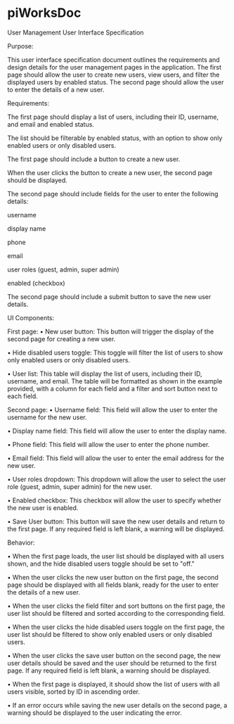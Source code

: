 # piWorksDoc



User Management User Interface Specification

Purpose:

This user interface specification document outlines the requirements and design details for the user management pages in the application. The first page should allow the user to create new users, view users, and filter the displayed users by enabled status. The second page should allow the user to enter the details of a new user.

Requirements:

The first page should display a list of users, including their ID, username, and email and enabled status.

The list should be filterable by enabled status, with an option to show only enabled users or only disabled users.

The first page should include a button to create a new user.

When the user clicks the button to create a new user, the second page should be displayed.

The second page should include fields for the user to enter the following details:

username

display name

phone

email

user roles (guest, admin, super admin)

enabled (checkbox)

The second page should include a submit button to save the new user details.


UI Components:

First page:
•	New user button: This button will trigger the display of the second page for creating a new user.

•	Hide disabled users toggle: This toggle will filter the list of users to show only enabled users or only disabled users.

•	User list: This table will display the list of users, including their ID, username, and email. The table will be formatted as shown in the example provided, with a column for each field and a filter and sort button next to each field.


Second page:
• Username field: This field will allow the user to enter the username for the new user.

•	Display name field: This field will allow the user to enter the display name.

•	Phone field: This field will allow the user to enter the phone number.

•	Email field: This field will allow the user to enter the email address for the new user.

•	User roles dropdown: This dropdown will allow the user to select the user role (guest, admin, super admin) for the new user.

•	Enabled checkbox: This checkbox will allow the user to specify whether the new user is enabled.

•	Save User button: This button will save the new user details and return to the first page. If any required field is left blank, a warning will be displayed.


Behavior:

•	When the first page loads, the user list should be displayed with all users shown, and the hide disabled users toggle should be set to "off."

•	When the user clicks the new user button on the first page, the second page should be displayed with all fields blank, ready for the user to enter the details of a new user.

•	When the user clicks the field filter and sort buttons on the first page, the user list should be filtered and sorted according to the corresponding field.

•	When the user clicks the hide disabled users toggle on the first page, the user list should be filtered to show only enabled users or only disabled users.

•	When the user clicks the save user button on the second page, the new user details should be saved and the user should be returned to the first page. If any required field is left blank, a warning should be displayed.

•	When the first page is displayed, it should show the list of users with all users visible, sorted by ID in ascending order.

•	If an error occurs while saving the new user details on the second page, a warning should be displayed to the user indicating the error.

